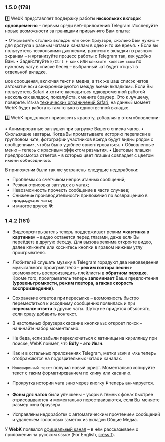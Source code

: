 ### 1.5.0 (178)
1️⃣ WebK представляет поддержку работы **нескольких вкладок одновременно** – первым среди веб-приложений Telegram. Исследуйте новые возможности за границами привычного Вам опыта:
 
• Открывайте столько вкладок или окон браузера, сколько Вам нужно – для доступа к разным чатам и каналам в одно и то же время.
• Если вы пользуетесь несколькими дисплеями, разнесите вкладки по разным экранам – и организуйте процесс работы с Telegram так, как удобно Вам.
• Задействуйте `⌘/Ctrl + клик` или `кликните колесом мыши` по нужному чату в списке бесед – выбранный чат будет открыт в отдельной вкладке.
 
Все сообщения, включая текст и медиа, а так же Ваш список чатов автоматически синхронизируются между всеми вкладками. Если Вы пользуетесь Safari и хотите насладиться одновременной работой нескольких вкладок, пожалуйста, смените браузер. Это к лучшему, поверьте. Из-за [технических ограничений Safari](https://t.me/WebK_en/5), на данный момент WebK будет работать там только в единственной вкладке.
 
2️⃣ WebK продолжает привносить красоту, добавляя в этом обновлении:
 
• Анимированные заглушки при загрузке Вашего списка чатов.
• Скользящие аватары. Когда Вы проматываете историю переписки в групповом чате, фотографии участников всегда будут видны рядом с сообщениями, чтобы было удобнее ориентироваться.
• Обновленные меню – теперь с красивым эффектом размытия.
• Цветовые плашки предпросмотра ответов – в которых цвет плашки совпадает с цветом имени собеседников.
 
В приложении были так же устранены следущие недоработки:
- Проблемы со счётчиком непрочитанных сообщений; 
- Резкая отрисовка заглушек в чатах;
- Невозможность прочесть сообщение в части случаев;
- Снижение производительности приложения по возвращению в предыдущие чаты;
- и многое другое 🛠

### 1.4.2 (161)
* Видеопроигрыватель теперь поддерживает режим **«картинка в картинке»** – видео останется перед глазами, даже если Вы перейдёте в другую беседу. Для вызова режима откройте видео, далее кликните или коснитесь кнопки в правом нижнем углу проигрывателя.
* Любителей слушать музыку в Telegram порадуют два нововведения музыкального проигрывателя – **режим повтора песни** и возможность воспроизводить плейлисты в **обратном порядке**. Кроме того, проигрыватель теперь **запоминает** Ваши предпочтения __(уровень громкости, режим повтора, а также скорость воспроизведения)__.
* Сохранение ответов при пересылке – возможность быстро переместиться к исходному сообщению появилась и при **пересылке ответа** в другие чаты. Шутку не придется объяснять, если сразу добавить контекст.
* В настольных браузерах касание кнопки `ESC` откроет поиск – начинайте набор моментально.
* Не беда, если забыли переключиться с латиницы на кириллицу при поиске, WebK поймёт, что __Bdfy – это Иван__.
* Как и в остальных приложениях Telegram, метки `SCAM` и `FAKE` теперь отображаются на подозрительных чатах и каналах.

* `Моноширинный текст` получил новый шрифт. Моментально копируйте текст с таким форматированием по клику или касанию.
* Прокрутка истории чата вниз через кнопку ⬇️ теперь анимируется.
* **Фоны для чатов** были улучшены – узоры в тёмных фонах быстрее отрисовываются и моментально перестраиваются, если Вы меняете размер окна браузера.

* Исправлены недоработки с автоматическим прочтением сообщений и удалением голосовых заметок из вкладки Общие Медиа.

У **WebK** появился [официальный канал](http://t.me/WebK_ru) – в нём рассказываем о приложении на русском языке (For English, [press 1](http://t.me/WebK_en)).
